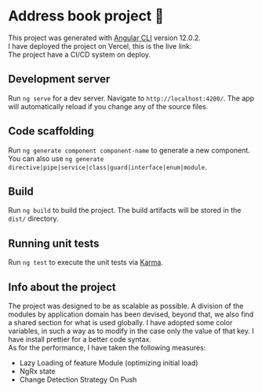 # Address book project 📒
This project was generated with [Angular CLI](https://github.com/angular/angular-cli) version 12.0.2. <br>
I have deployed the project on Vercel, this is the live link: <br>
The project have a CI/CD system on deploy.

## Development server

Run `ng serve` for a dev server. Navigate to `http://localhost:4200/`. The app will automatically reload if you change any of the source files.

## Code scaffolding

Run `ng generate component component-name` to generate a new component. You can also use `ng generate directive|pipe|service|class|guard|interface|enum|module`.

## Build

Run `ng build` to build the project. The build artifacts will be stored in the `dist/` directory.

## Running unit tests

Run `ng test` to execute the unit tests via [Karma](https://karma-runner.github.io).

## Info about the project
The project was designed to be as scalable as possible. A division of the modules by application domain has been devised, beyond that, we also find a shared section for what is used globally.
I have adopted some color variables, in such a way as to modify in the case only the value of that key. I have install prettier for a better code syntax.
<br>
As for the performance, I have taken the following measures:
- Lazy Loading of feature Module (optimizing initial load)
- NgRx state
- Change Detection Strategy On Push

